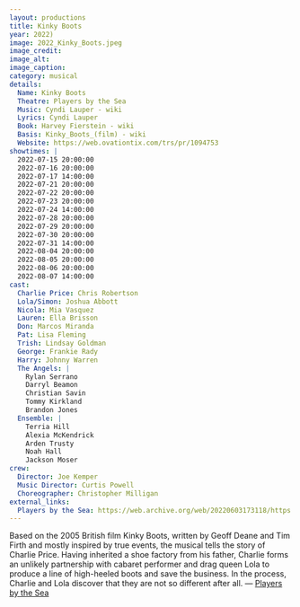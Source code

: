 ```yaml
---
layout: productions
title: Kinky Boots
year: 2022)
image: 2022_Kinky_Boots.jpeg
image_credit: 
image_alt:
image_caption:
category: musical
details:
  Name: Kinky Boots
  Theatre: Players by the Sea
  Music: Cyndi Lauper - wiki
  Lyrics: Cyndi Lauper
  Book: Harvey Fierstein - wiki
  Basis: Kinky_Boots_(film) - wiki
  Website: https://web.ovationtix.com/trs/pr/1094753
showtimes: |
  2022-07-15 20:00:00
  2022-07-16 20:00:00
  2022-07-17 14:00:00
  2022-07-21 20:00:00
  2022-07-22 20:00:00
  2022-07-23 20:00:00
  2022-07-24 14:00:00
  2022-07-28 20:00:00
  2022-07-29 20:00:00
  2022-07-30 20:00:00
  2022-07-31 14:00:00
  2022-08-04 20:00:00
  2022-08-05 20:00:00
  2022-08-06 20:00:00
  2022-08-07 14:00:00
cast:
  Charlie Price: Chris Robertson
  Lola/Simon: Joshua Abbott
  Nicola: Mia Vasquez
  Lauren: Ella Brisson
  Don: Marcos Miranda
  Pat: Lisa Fleming
  Trish: Lindsay Goldman
  George: Frankie Rady
  Harry: Johnny Warren
  The Angels: |
    Rylan Serrano
    Darryl Beamon
    Christian Savin
    Tommy Kirkland
    Brandon Jones
  Ensemble: |
    Terria Hill
    Alexia McKendrick
    Arden Trusty
    Noah Hall
    Jackson Moser
crew:
  Director: Joe Kemper
  Music Director: Curtis Powell
  Choreographer: Christopher Milligan
external_links: 
  Players by the Sea: https://web.archive.org/web/20220603173118/https://www.playersbythesea.org/dancenation
---
```

Based on the 2005 British film Kinky Boots, written by Geoff Deane and Tim Firth and mostly inspired by true events, the musical tells the story of Charlie Price. Having inherited a shoe factory from his father, Charlie forms an unlikely partnership with cabaret performer and drag queen Lola to produce a line of high-heeled boots and save the business. In the process, Charlie and Lola discover that they are not so different after all. — [Players by the Sea](https://web.archive.org/web/20220603173118/https://www.playersbythesea.org/dancenation)